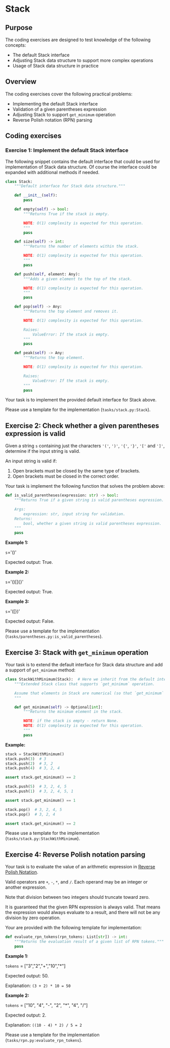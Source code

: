 # Stack

## Purpose

The coding exercises are designed to test knowledge of the following concepts:

* The default Stack interface
* Adjusting Stack data structure to support more complex operations
* Usage of Stack data structure in practice

## Overview

The coding exercises cover the following practical problems:
* Implementing the default Stack interface
* Validation of a given parentheses expression
* Adjusting Stack to support `get_minimum` operation
* Reverse Polish notation (RPN) parsing

## Coding exercises

### Exercise 1: Implement the default Stack interface

The following snippet contains the default interface that could be used for implementation of Stack data structure. Of course the interface could be expanded with additional methods if needed.

```python
class Stack:
    """Default interface for Stack data structure."""

    def __init__(self):
        pass

    def empty(self) -> bool:
        """Returns True if the stack is empty.

        NOTE: O(1) complexity is expected for this operation.
        """
        pass

    def size(self) -> int:
        """Returns the number of elements within the stack.

        NOTE: O(1) complexity is expected for this operation.
        """
        pass

    def push(self, element: Any):
        """Adds a given element to the top of the stack.

        NOTE: O(1) complexity is expected for this operation.
        """
        pass

    def pop(self) -> Any:
        """Returns the top element and removes it.

        NOTE: O(1) complexity is expected for this operation.

        Raises:
            ValueError: If the stack is empty.
        """
        pass

    def peak(self) -> Any:
        """Returns the top element.

        NOTE: O(1) complexity is expected for this operation.

        Raises:
            ValueError: If the stack is empty.
        """
        pass
```

Your task is to implement the provided default interface for Stack above.

Please use a template for the implementation (`tasks/stack.py:Stack`).

## Exercise 2: Check whether a given parentheses expression is valid

Given a string `s` containing just the characters `'('`, `')'`, `'{'`, `'}'`, `'['` and `']'`, determine if the input string is valid.

An input string is valid if:

1. Open brackets must be closed by the same type of brackets.
2. Open brackets must be closed in the correct order.


Your task is implement the following function that solves the problem above:

```python
def is_valid_parentheses(expression: str) -> bool:
    """Returns True if a given string is valid parentheses expression.

    Args:
        expression: str, input string for validation.
    Returns:
        bool, whether a given string is valid parentheses expression.
    """
    pass
```

**Example 1:**

`s`='()'

Expected output: True.

**Example 2:**

`s`='()[]{}'

Expected output: True.

**Example 3:**

`s`='([})'

Expected output: False.


Please use a template for the implementation (`tasks/parentheses.py:is_valid_parentheses`).

## Exercise 3: Stack with `get_minimum` operation

Your task is to extend the default interface for Stack data structure and add a support of `get_minimum` method:

```python
class StackWithMinimum(Stack):  # Here we inherit from the default interface, make sure it is implemented already.
    """Extended Stack class that supports `get_minimum` operation.

    Assume that elements in Stack are numerical (so that `get_minimum` operation is eligible).
    """

    def get_minimum(self) -> Optional[int]:
        """Returns the minimum element in the stack.

        NOTE: if the stack is empty - return None.
        NOTE: O(1) complexity is expected for this operation.
        """
        pass
```

**Example:**

```python
stack = StackWithMinimum()
stack.push(3)  # 3
stack.push(2)  # 3, 2
stack.push(4)  # 3, 2, 4

assert stack.get_minimum() == 2

stack.push(5)  # 3, 2, 4, 5
stack.push(1)  # 3, 2, 4, 5, 1

assert stack.get_minimum() == 1

stack.pop()  # 3, 2, 4, 5
stack.pop()  # 3, 2, 4

assert stack.get_minimum() == 2
```

Please use a template for the implementation (`tasks/stack.py:StackWithMinimum`).


## Exercise 4: Reverse Polish notation parsing

Your task is to evaluate the value of an arithmetic expression in [Reverse Polish Notation](https://en.wikipedia.org/wiki/Reverse_Polish_notation).

Valid operators are `+`, `-`, `*`, and `/`. Each operand may be an integer or another expression.

Note that division between two integers should truncate toward zero.

It is guaranteed that the given RPN expression is always valid. That means the expression would always evaluate to a result, and there will not be any division by zero operation.

Your are provided with the following template for implementation:

```python
def evaluate_rpn_tokens(rpn_tokens: List[str]) -> int:
    """Returns the evaluation result of a given list of RPN tokens."""
    pass
```


**Example 1:**

`tokens` = ["3","2","+","10","*"]

Expected output: 50.

Explanation: `(3 + 2) * 10 = 50`

**Example 2:**

`tokens` = ["10", "4", "-", "2", "*", "4", "/"]

Expected output: 2.

Explanation: `((10 - 4) * 2) / 5 = 2`

Please use a template for the implementation (`tasks/rpn.py:evaluate_rpn_tokens`).
